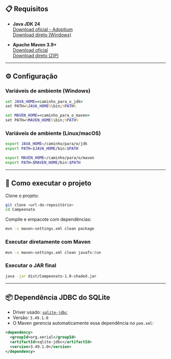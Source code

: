 ## 📋 Requisitos

- **Java JDK 24**  
  [Download oficial - Adoptium](https://adoptium.net/en-GB/download/)  
  [Download direto (Windows)](https://github.com/adoptium/temurin24-binaries/releases/download/jdk-24.0.1%2B9/OpenJDK24U-jdk_x64_windows_hotspot_24.0.1_9.zip)

- **Apache Maven 3.9+**  
  [Download oficial](https://maven.apache.org/)  
  [Download direto (ZIP)](https://dlcdn.apache.org/maven/maven-3/3.9.9/binaries/apache-maven-3.9.9-bin.zip)

---

## ⚙️ Configuração

### Variáveis de ambiente (Windows)

```cmd
set JAVA_HOME=<caminho_para_o_jdk>
set PATH=%JAVA_HOME%\bin;%PATH%

set MAVEN_HOME=<caminho_para_o_maven>
set PATH=%MAVEN_HOME%\bin;%PATH%
```

### Variáveis de ambiente (Linux/macOS)

```bash
export JAVA_HOME=/caminho/para/o/jdk
export PATH=$JAVA_HOME/bin:$PATH

export MAVEN_HOME=/caminho/para/o/maven
export PATH=$MAVEN_HOME/bin:$PATH
```

---

## 🚀 Como executar o projeto

Clone o projeto:

```bash
git clone <url-do-repositório>
cd Campeonato
```

Compile e empacote com dependências:

```bash
mvn -s maven-settings.xml clean package
```

### Executar diretamente com Maven

```bash
mvn -s maven-settings.xml clean javafx:run
```

### Executar o JAR final

```bash
java -jar dist/Campeonato-1.0-shaded.jar
```

---


## 📦 Dependência JDBC do SQLite

- Driver usado: [`sqlite-jdbc`](https://github.com/xerial/sqlite-jdbc)
- Versão: `3.49.1.0`
- O Maven gerencia automaticamente essa dependência no `pom.xml`:

```xml
<dependency>
  <groupId>org.xerial</groupId>
  <artifactId>sqlite-jdbc</artifactId>
  <version>3.49.1.0</version>
</dependency>
```